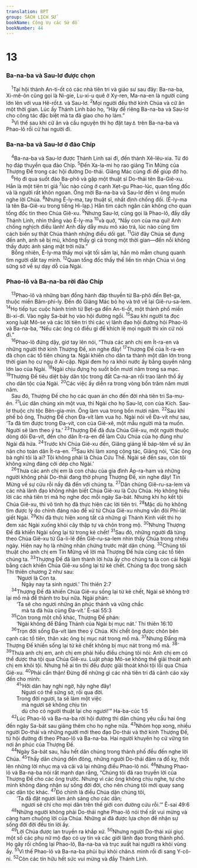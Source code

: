 ```yaml
---
translation: BPT
group: SÁCH LỊCH SỬ
bookName: Công Vụ các Sứ đồ 
bookNumber: 44
---
```


<div class="title"><h1>13</h1><h3>Ba-na-ba và Sau-lơ được chọn</h3></div>
<span class="verse cong_13_1"> <sup>1</sup>Tại hội thánh An-ti-ốt có các nhà tiên tri và giáo sư sau đây: Ba-na-ba, Xi-mê-ôn cũng gọi là Ni-gie, Lu-xi-u quê ở Xy-ren, Ma-na-en là người cùng lớn lên với vua Hê-rốt<a data-toggle="tooltip" data-placement="bottom" title="Nguyên văn, “vua chư hầu Hê-rốt.” Xem “Hê-rốt A-ríp-ba I” trong Bảng Giải Thích Từ Ngữ.">⚓</a> và Sau-lơ.</span>
<span class="verse cong_13_2"><sup>2</sup>Mọi người đều thờ kính Chúa và cữ ăn một thời gian. Lúc ấy Thánh Linh bảo họ, “Hãy để riêng Ba-na-ba và Sau-lơ cho công tác đặc biệt mà ta đã giao cho họ làm.”<br/></span>
<span class="verse cong_13_3"> <sup>3</sup>Vì thế sau khi cữ ăn và cầu nguyện thì họ đặt tay<a data-toggle="tooltip" data-placement="bottom" title="Sự đặt tay có nhiều mục đích, gồm việc chúc phước hay ủy quyền.">⚓</a> trên Ba-na-ba và Phao-lô rồi cử hai người đi.<br/></span>
<div class="title"><h3>Ba-na-ba và Sau-lơ ở đảo Chíp</h3></div>
<span class="verse cong_13_4"> <sup>4</sup>Ba-na-ba và Sau-lơ được Thánh Linh sai đi, đến thành Xê-lêu-xia. Từ đó họ đáp thuyền qua đảo Chíp.</span>
<span class="verse cong_13_5"><sup>5</sup>Đến Xa-la-mi họ rao giảng Tin Mừng của Thượng Đế trong các hội đường Do-thái. Giăng Mác cùng đi để giúp đỡ họ.<br/></span>
<span class="verse cong_13_6"> <sup>6</sup>Họ đi qua suốt đảo Ba-phô và gặp một thuật sĩ Do-thái tên Ba-Giê-xu. Hắn là một tiên tri giả</span>
<span class="verse cong_13_7"><sup>7</sup>lúc nào cũng ở cạnh Xẹt-gu Phao-lúc, quan tổng đốc và là người rất khôn ngoan. Ông mời Ba-na-ba và Sau-lơ đến vì ông muốn nghe lời Chúa.</span>
<span class="verse cong_13_8"><sup>8</sup>Nhưng Ê-ly-ma, tay thuật sĩ, nhất định chống đối. (Ê-ly-ma là tên Ba-Giê-xu trong tiếng Hi-lạp.) Hắn tìm cách ngăn cản không cho quan tổng đốc tin theo Chúa Giê-xu.</span>
<span class="verse cong_13_9"><sup>9</sup>Nhưng Sau-lơ, cũng gọi là Phao-lô, đầy dẫy Thánh Linh, nhìn thẳng vào Ê-ly-ma</span>
<span class="verse cong_13_10"><sup>10</sup>và quở, “Nầy con của ma quỉ! Anh chống nghịch điều lành! Anh đầy dẫy mưu mô xảo trá, lúc nào cũng tìm cách biến sự thật Chúa thành những điều dối gạt.</span>
<span class="verse cong_13_11"><sup>11</sup>Giờ đây Chúa sẽ đụng đến anh, anh sẽ bị mù, không thấy gì cả trong một thời gian—đến nỗi không thấy được ánh sáng mặt trời nữa.”<br/> Bỗng nhiên, Ê-ly-ma thấy mọi vật tối sầm lại, hắn mò mẫm chung quanh tìm người dắt tay mình.</span>
<span class="verse cong_13_12"><sup>12</sup>Quan tổng đốc thấy thế liền tin nhận Chúa vì ông sững sờ về sự dạy dỗ của Ngài.<br/></span>
<div class="title"><h3>Phao-lô và Ba-na-ba rời đảo Chíp</h3></div>
<span class="verse cong_13_13"> <sup>13</sup>Phao-lô và những bạn đồng hành đáp thuyền từ Ba-phô đến Bẹt-ga, thuộc miền Băm-phi-ly. Đến đó Giăng Mác bỏ họ và trở về lại Giê-ru-sa-lem.</span>
<span class="verse cong_13_14"><sup>14</sup>Họ tiếp tục cuộc hành trình từ Bẹt-ga đến An-ti-ốt, một thành phố miền Bi-xi-đi. Vào ngày Sa-bát họ vào hội đường ngồi.</span>
<span class="verse cong_13_15"><sup>15</sup>Sau khi người ta đọc xong luật Mô-se và các lời tiên tri thì các vị lãnh đạo hội đường hỏi Phao-lô và Ba-na-ba, “Nếu các ông có điều gì để khích lệ mọi người thì xin cứ nói đi.”<br/></span>
<span class="verse cong_13_16"> <sup>16</sup>Phao-lô đứng dậy, giơ tay lên nói, “Thưa các anh chị em Ít-ra-en và những người thờ kính Thượng Đế, xin nghe đây!</span>
<span class="verse cong_13_17"><sup>17</sup>Thượng Đế của Ít-ra-en đã chọn các tổ tiên chúng ta. Ngài khiến cho dân ta thành một dân lớn trong thời gian họ cư ngụ ở Ai-cập. Ngài đem họ ra khỏi nước ấy bằng quyền năng lớn lao của Ngài.</span>
<span class="verse cong_13_18"><sup>18</sup>Ngài chịu đựng họ suốt bốn mươi năm trong sa mạc.</span>
<span class="verse cong_13_19"><sup>19</sup>Thượng Đế tiêu diệt bảy dân tộc trong đất Ca-na-an rồi trao lãnh thổ ấy cho dân tộc của Ngài.</span>
<span class="verse cong_13_20"><sup>20</sup>Các việc ấy diễn ra trong vòng bốn trăm năm mươi năm.<br/> Sau đó, Thượng Đế cho họ các quan án cho đến đời nhà tiên tri Sa-mu-ên.</span>
<span class="verse cong_13_21"><sup>21</sup>Lúc dân chúng xin một vua, thì Ngài cho họ Sau-lơ, con của Kích. Sau-lơ thuộc chi tộc Bên-gia-min. Ông làm vua trong bốn mươi năm.</span>
<span class="verse cong_13_22"><sup>22</sup>Sau khi phế bỏ ông, Thượng Đế chọn Đa-vít làm vua họ. Ngài nói về Đa-vít như sau, ‘Ta đã tìm được trong Đa-vít, con của Giê-xê, một mẫu người mà ta muốn. Người sẽ làm theo ý ta.’</span>
<span class="verse cong_13_23"><sup>23</sup>Thượng Đế đã đưa Chúa Giê-xu, một người thuộc dòng dõi Đa-vít, đến cho dân Ít-ra-en để làm Cứu Chúa của họ đúng như Ngài đã hứa.</span>
<span class="verse cong_13_24"><sup>24</sup>Trước khi Chúa Giê-xu đến, Giăng giảng lễ báp-têm về sự ăn năn cho toàn dân Ít-ra-en.</span>
<span class="verse cong_13_25"><sup>25</sup>Sau khi làm xong công tác, Giăng nói, ‘Các ông bà nghĩ tôi là ai? Tôi không phải là Chúa Cứu Thế. Ngài sẽ đến sau, còn tôi không xứng đáng cởi dép cho Ngài.’<br/></span>
<span class="verse cong_13_26"> <sup>26</sup>Thưa các anh chị em là con cháu của gia đình Áp-ra-ham và những người không phải Do-thái đang thờ phụng Thượng Đế, xin nghe đây! Tin Mừng về sự cứu rỗi nầy đã đến với chúng ta.</span>
<span class="verse cong_13_27"><sup>27</sup>Dân chúng Giê-ru-sa-lem và các nhà lãnh đạo không nhận biết Chúa Giê-xu là Cứu Chúa. Họ không hiểu lời các nhà tiên tri mà họ nghe đọc mỗi ngày Sa-bát. Nhưng khi họ kết tội Chúa Giê-xu, thì vô tình họ đã thực hiện các lời tiên tri.</span>
<span class="verse cong_13_28"><sup>28</sup>Mặc dù họ không tìm được lý do chính đáng nào để xử tử Chúa Giê-xu nhưng vẫn đòi Phi-lát giết Ngài.</span>
<span class="verse cong_13_29"><sup>29</sup>Khi đã thực hiện xong tất cả những gì Thánh Kinh viết thì họ đem xác Ngài xuống khỏi cây thập tự và chôn trong mộ.</span>
<span class="verse cong_13_30"><sup>30</sup>Nhưng Thượng Đế đã khiến Ngài sống lại từ trong kẻ chết!</span>
<span class="verse cong_13_31"><sup>31</sup>Sau đó, những người đã từng theo Chúa Giê-xu từ Ga-li-lê đến Giê-ru-sa-lem nhìn thấy Chúa trong nhiều ngày. Hiện nay họ là những nhân chứng trước mặt dân chúng.</span>
<span class="verse cong_13_32"><sup>32</sup>Chúng tôi thuật cho anh chị em Tin Mừng về lời mà Thượng Đế hứa cùng các tổ tiên chúng ta.</span>
<span class="verse cong_13_33"><sup>33</sup>Thượng Đế đã làm thành lời hứa ấy cho chúng ta là con cái Ngài bằng cách khiến Chúa Giê-xu sống lại từ kẻ chết. Chúng ta đọc trong sách Thi thiên chương 2 như sau:<br/>  ‘Ngươi là Con ta.<br/>   Ngày nay ta sinh ngươi.’ Thi thiên 2:7<br/></span>
<span class="verse cong_13_34"> <sup>34</sup>Thượng Đế đã khiến Chúa Giê-xu sống lại từ kẻ chết, Ngài sẽ không trở lại mồ mả để thành tro bụi nữa. Ngài phán:<br/>  ‘Ta sẽ cho ngươi những ân phúc thánh và vững chắc<br/>   mà ta đã hứa cùng Đa-vít.’ Ê-sai 55:3<br/></span>
<span class="verse cong_13_35"> <sup>35</sup>Còn trong một chỗ khác, Thượng Đế phán:<br/>  ‘Ngài không để Đấng Thánh của Ngài bị mục nát.’ Thi thiên 16:10<br/></span>
<span class="verse cong_13_36"> <sup>36</sup>Trọn đời sống Đa-vít làm theo ý Chúa. Khi chết ông được chôn bên cạnh các tổ tiên, thân xác ông bị mục nát trong mồ mả.</span>
<span class="verse cong_13_37"><sup>37</sup>Nhưng Đấng mà Thượng Đế khiến sống lại từ kẻ chết không bị mục nát trong mồ mả.</span>
<span class="verse cong_13_38 cong_13_39"><sup>38-39</sup>Thưa anh chị em, anh chị em phải hiểu điều chúng tôi nói: Anh chị em có thể được tha tội qua Chúa Giê-xu. Luật pháp Mô-se không thể giải thoát anh chị em khỏi tội. Nhưng hễ ai tin thì đều được giải thoát khỏi tội lỗi qua Chúa Giê-xu.</span>
<span class="verse cong_13_40"><sup>40</sup>Phải cẩn thận! Đừng để những gì các nhà tiên tri đã cảnh cáo xảy đến cho mình:<br/></span>
<span class="verse cong_13_41">  <sup>41</sup>‘Hỡi dân hay nghi ngờ, hãy nghe đây!<br/>   Ngươi có thể sững sờ, rồi qua đời.<br/>  Trong đời ngươi, ta sẽ làm một việc<br/>   mà ngươi sẽ không chịu tin<br/>   dù cho có người thuật lại cho ngươi!’” Ha-ba-cúc 1:5<br/></span>
<span class="verse cong_13_42"> <sup>42</sup>Lúc Phao-lô và Ba-na-ba rời hội đường thì dân chúng yêu cầu hai ông đến ngày Sa-bát sau giảng thêm cho họ nghe nữa.</span>
<span class="verse cong_13_43"><sup>43</sup>Nhóm họp xong, nhiều người Do-thái và những người mới theo đạo Do-thái và thờ kính Thượng Đế, từ hội đường đi theo Phao-lô và Ba-na-ba. Hai người khuyên họ cứ vững tin nơi ân phúc của Thượng Đế.<br/></span>
<span class="verse cong_13_44"> <sup>44</sup>Ngày Sa-bát sau, hầu hết dân chúng trong thành phố đều đến nghe lời Chúa.</span>
<span class="verse cong_13_45"><sup>45</sup>Thấy dân chúng đến đông, những người Do-thái đâm ra đố kỵ, thốt lên những lời nhục mạ và cãi vã lại những điều Phao-lô nói.</span>
<span class="verse cong_13_46"><sup>46</sup>Nhưng Phao-lô và Ba-na-ba nói rất mạnh dạn rằng, “Chúng tôi đã rao truyền lời của Thượng Đế cho các ông trước. Nhưng vì các ông không chịu nghe, tự cho mình không đáng nhận sự sống đời đời, cho nên chúng tôi mới quay sang các dân tộc khác.</span>
<span class="verse cong_13_47"><sup>47</sup>Đó chính là điều Chúa dặn chúng tôi,<br/>  ‘Ta đã đặt ngươi làm ánh sáng cho các dân;<br/>   ngươi sẽ chỉ cho mọi dân trên thế giới con đường cứu rỗi.’” Ê-sai 49:6<br/></span>
<span class="verse cong_13_48"> <sup>48</sup>Những người không phải Do-thái nghe Phao-lô nói thế rất vui mừng và càng ham chuộng lời của Chúa. Những ai đã được lựa chọn để nhận sự sống đời đời đều tin lời ấy.<br/></span>
<span class="verse cong_13_49"> <sup>49</sup>Lời Chúa được lan truyền ra khắp xứ.</span>
<span class="verse cong_13_50"><sup>50</sup>Nhưng người Do-thái xúi giục một số các phụ nữ mộ đạo có uy tín và các giới lãnh đạo trong thành phố. Họ gây rối chống lại Phao-lô, Ba-na-ba và trục xuất hai người ra khỏi vùng ấy.</span>
<span class="verse cong_13_51"><sup>51</sup>Vì thế Phao-lô và Ba-na-ba phủi bụi khỏi chân<a data-toggle="tooltip" data-placement="bottom" title="Dấu hiệu cảnh cáo, chứng tỏ họ đã gạt bỏ các người ấy.">⚓</a> mình rồi đi sang Y-cô-ni.</span>
<span class="verse cong_13_52"><sup>52</sup>Còn các tín hữu hết sức vui mừng và đầy Thánh Linh.<br/></span>
